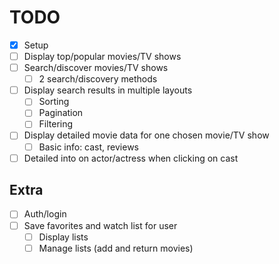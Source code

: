 # TODO

* [x] Setup
* [ ] Display top/popular movies/TV shows
* [ ] Search/discover movies/TV shows
  * [ ] 2 search/discovery methods
* [ ] Display search results in multiple layouts
  * [ ] Sorting
  * [ ] Pagination
  * [ ] Filtering
* [ ] Display detailed movie data for one chosen movie/TV show
  * [ ] Basic info: cast, reviews
* [ ] Detailed into on actor/actress when clicking on cast

## Extra

* [ ] Auth/login
* [ ] Save favorites and watch list for user
  * [ ] Display lists
  * [ ] Manage lists (add and return movies)
